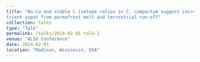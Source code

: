 ```yaml
---
title: "Ba-Ca and stable C isotope ratios in C. compactum suggest increase in Artic primary productivity driven by sea loss and higher nu-
trient input from permafrost melt and terrestrial run-off"
collection: talks
type: "Talk"
permalink: /talks/2014-02-01-talk-2
venue: "ALSO Conference"
date: 2024-02-01
location: "Madison, Wisconsin, USA"
---
```

